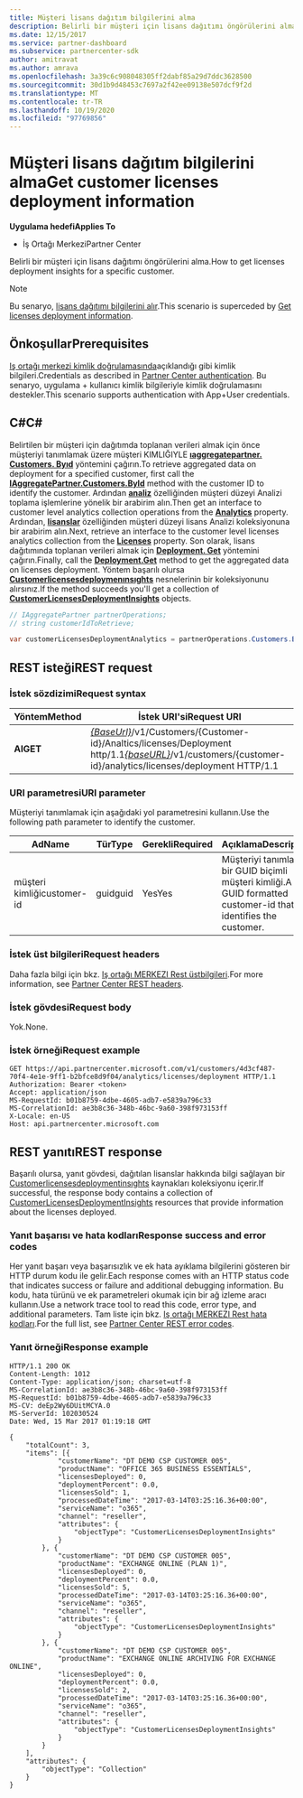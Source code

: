```yaml
---
title: Müşteri lisans dağıtım bilgilerini alma
description: Belirli bir müşteri için lisans dağıtımı öngörülerini alma.
ms.date: 12/15/2017
ms.service: partner-dashboard
ms.subservice: partnercenter-sdk
author: amitravat
ms.author: amrava
ms.openlocfilehash: 3a39c6c908048305ff2dabf85a29d7ddc3628500
ms.sourcegitcommit: 30d1b9d48453c7697a2f42ee09138e507dcf9f2d
ms.translationtype: MT
ms.contentlocale: tr-TR
ms.lasthandoff: 10/19/2020
ms.locfileid: "97769856"
---
```

# <a name="get-customer-licenses-deployment-information"></a><span data-ttu-id="076f2-103">Müşteri lisans dağıtım bilgilerini alma</span><span class="sxs-lookup"><span data-stu-id="076f2-103">Get customer licenses deployment information</span></span>

<span data-ttu-id="076f2-104">**Uygulama hedefi**</span><span class="sxs-lookup"><span data-stu-id="076f2-104">**Applies To**</span></span>

- <span data-ttu-id="076f2-105">İş Ortağı Merkezi</span><span class="sxs-lookup"><span data-stu-id="076f2-105">Partner Center</span></span>

<span data-ttu-id="076f2-106">Belirli bir müşteri için lisans dağıtımı öngörülerini alma.</span><span class="sxs-lookup"><span data-stu-id="076f2-106">How to get licenses deployment insights for a specific customer.</span></span>

> [!NOTE]
> <span data-ttu-id="076f2-107">Bu senaryo, [lisans dağıtımı bilgilerini alır](get-licenses-deployment-information.md).</span><span class="sxs-lookup"><span data-stu-id="076f2-107">This scenario is superceded by [Get licenses deployment information](get-licenses-deployment-information.md).</span></span>

## <a name="prerequisites"></a><span data-ttu-id="076f2-108">Önkoşullar</span><span class="sxs-lookup"><span data-stu-id="076f2-108">Prerequisites</span></span>

<span data-ttu-id="076f2-109">[Iş ortağı merkezi kimlik doğrulamasında](partner-center-authentication.md)açıklandığı gibi kimlik bilgileri.</span><span class="sxs-lookup"><span data-stu-id="076f2-109">Credentials as described in [Partner Center authentication](partner-center-authentication.md).</span></span> <span data-ttu-id="076f2-110">Bu senaryo, uygulama + kullanıcı kimlik bilgileriyle kimlik doğrulamasını destekler.</span><span class="sxs-lookup"><span data-stu-id="076f2-110">This scenario supports authentication with App+User credentials.</span></span>

## <a name="c"></a><span data-ttu-id="076f2-111">C\#</span><span class="sxs-lookup"><span data-stu-id="076f2-111">C\#</span></span>

<span data-ttu-id="076f2-112">Belirtilen bir müşteri için dağıtımda toplanan verileri almak için önce müşteriyi tanımlamak üzere müşteri KIMLIĞIYLE [**ıaggregatepartner. Customers. Byıd**](/dotnet/api/microsoft.store.partnercenter.customers.icustomercollection.byid) yöntemini çağırın.</span><span class="sxs-lookup"><span data-stu-id="076f2-112">To retrieve aggregated data on deployment for a specified customer, first call the [**IAggregatePartner.Customers.ById**](/dotnet/api/microsoft.store.partnercenter.customers.icustomercollection.byid) method with the customer ID to identify the customer.</span></span> <span data-ttu-id="076f2-113">Ardından [**analiz**](/dotnet/api/microsoft.store.partnercenter.customers.icustomer.analytics) özelliğinden müşteri düzeyi Analizi toplama işlemlerine yönelik bir arabirim alın.</span><span class="sxs-lookup"><span data-stu-id="076f2-113">Then get an interface to customer level analytics collection operations from the [**Analytics**](/dotnet/api/microsoft.store.partnercenter.customers.icustomer.analytics) property.</span></span> <span data-ttu-id="076f2-114">Ardından, [**lisanslar**](/dotnet/api/microsoft.store.partnercenter.analytics.icustomeranalyticscollection.licenses) özelliğinden müşteri düzeyi lisans Analizi koleksiyonuna bir arabirim alın.</span><span class="sxs-lookup"><span data-stu-id="076f2-114">Next, retrieve an interface to the customer level licenses analytics collection from the [**Licenses**](/dotnet/api/microsoft.store.partnercenter.analytics.icustomeranalyticscollection.licenses) property.</span></span> <span data-ttu-id="076f2-115">Son olarak, lisans dağıtımında toplanan verileri almak için [**Deployment. Get**](/dotnet/api/microsoft.store.partnercenter.genericoperations.ientireentitycollectionretrievaloperations-2.get) yöntemini çağırın.</span><span class="sxs-lookup"><span data-stu-id="076f2-115">Finally, call the [**Deployment.Get**](/dotnet/api/microsoft.store.partnercenter.genericoperations.ientireentitycollectionretrievaloperations-2.get) method to get the aggregated data on licenses deployment.</span></span> <span data-ttu-id="076f2-116">Yöntem başarılı olursa [**Customerlicensesdeploymenınsıghts**](/dotnet/api/microsoft.store.partnercenter.models.analytics.customerlicensesdeploymentinsights) nesnelerinin bir koleksiyonunu alırsınız.</span><span class="sxs-lookup"><span data-stu-id="076f2-116">If the method succeeds you'll get a collection of [**CustomerLicensesDeploymentInsights**](/dotnet/api/microsoft.store.partnercenter.models.analytics.customerlicensesdeploymentinsights) objects.</span></span>

``` csharp
// IAggregatePartner partnerOperations;
// string customerIdToRetrieve;

var customerLicensesDeploymentAnalytics = partnerOperations.Customers.ById(customerIdToRetrieve).Analytics.Licenses.Deployment.Get();
```

## <a name="rest-request"></a><span data-ttu-id="076f2-117">REST isteği</span><span class="sxs-lookup"><span data-stu-id="076f2-117">REST request</span></span>

### <a name="request-syntax"></a><span data-ttu-id="076f2-118">İstek sözdizimi</span><span class="sxs-lookup"><span data-stu-id="076f2-118">Request syntax</span></span>

| <span data-ttu-id="076f2-119">Yöntem</span><span class="sxs-lookup"><span data-stu-id="076f2-119">Method</span></span>  | <span data-ttu-id="076f2-120">İstek URI'si</span><span class="sxs-lookup"><span data-stu-id="076f2-120">Request URI</span></span>                                                                                                   |
|---------|---------------------------------------------------------------------------------------------------------------|
| <span data-ttu-id="076f2-121">**Al**</span><span class="sxs-lookup"><span data-stu-id="076f2-121">**GET**</span></span> | <span data-ttu-id="076f2-122">[*{BaseUrl}*](partner-center-rest-urls.md)/v1/Customers/{Customer-id}/Analtics/licenses/Deployment http/1.1</span><span class="sxs-lookup"><span data-stu-id="076f2-122">[*{baseURL}*](partner-center-rest-urls.md)/v1/customers/{customer-id}/analytics/licenses/deployment HTTP/1.1</span></span> |

### <a name="uri-parameter"></a><span data-ttu-id="076f2-123">URI parametresi</span><span class="sxs-lookup"><span data-stu-id="076f2-123">URI parameter</span></span>

<span data-ttu-id="076f2-124">Müşteriyi tanımlamak için aşağıdaki yol parametresini kullanın.</span><span class="sxs-lookup"><span data-stu-id="076f2-124">Use the following path parameter to identify the customer.</span></span>

| <span data-ttu-id="076f2-125">Ad</span><span class="sxs-lookup"><span data-stu-id="076f2-125">Name</span></span>        | <span data-ttu-id="076f2-126">Tür</span><span class="sxs-lookup"><span data-stu-id="076f2-126">Type</span></span> | <span data-ttu-id="076f2-127">Gerekli</span><span class="sxs-lookup"><span data-stu-id="076f2-127">Required</span></span> | <span data-ttu-id="076f2-128">Açıklama</span><span class="sxs-lookup"><span data-stu-id="076f2-128">Description</span></span>                                                |
|-------------|------|----------|------------------------------------------------------------|
| <span data-ttu-id="076f2-129">müşteri kimliği</span><span class="sxs-lookup"><span data-stu-id="076f2-129">customer-id</span></span> | <span data-ttu-id="076f2-130">guid</span><span class="sxs-lookup"><span data-stu-id="076f2-130">guid</span></span> | <span data-ttu-id="076f2-131">Yes</span><span class="sxs-lookup"><span data-stu-id="076f2-131">Yes</span></span>      | <span data-ttu-id="076f2-132">Müşteriyi tanımlayan bir GUID biçimli müşteri kimliği.</span><span class="sxs-lookup"><span data-stu-id="076f2-132">A GUID formatted customer-id that identifies the customer.</span></span> |

### <a name="request-headers"></a><span data-ttu-id="076f2-133">İstek üst bilgileri</span><span class="sxs-lookup"><span data-stu-id="076f2-133">Request headers</span></span>

<span data-ttu-id="076f2-134">Daha fazla bilgi için bkz. [Iş ortağı MERKEZI Rest üstbilgileri](headers.md).</span><span class="sxs-lookup"><span data-stu-id="076f2-134">For more information, see [Partner Center REST headers](headers.md).</span></span>

### <a name="request-body"></a><span data-ttu-id="076f2-135">İstek gövdesi</span><span class="sxs-lookup"><span data-stu-id="076f2-135">Request body</span></span>

<span data-ttu-id="076f2-136">Yok.</span><span class="sxs-lookup"><span data-stu-id="076f2-136">None.</span></span>

### <a name="request-example"></a><span data-ttu-id="076f2-137">İstek örneği</span><span class="sxs-lookup"><span data-stu-id="076f2-137">Request example</span></span>

```http
GET https://api.partnercenter.microsoft.com/v1/customers/4d3cf487-70f4-4e1e-9ff1-b2bfce8d9f04/analytics/licenses/deployment HTTP/1.1
Authorization: Bearer <token>
Accept: application/json
MS-RequestId: b01b8759-4dbe-4605-adb7-e5839a796c33
MS-CorrelationId: ae3b8c36-348b-46bc-9a60-398f973153ff
X-Locale: en-US
Host: api.partnercenter.microsoft.com
```

## <a name="rest-response"></a><span data-ttu-id="076f2-138">REST yanıtı</span><span class="sxs-lookup"><span data-stu-id="076f2-138">REST response</span></span>

<span data-ttu-id="076f2-139">Başarılı olursa, yanıt gövdesi, dağıtılan lisanslar hakkında bilgi sağlayan bir [Customerlicensesdeploymentinsıghts](analytics-resources.md#customerlicensesdeploymentinsights) kaynakları koleksiyonu içerir.</span><span class="sxs-lookup"><span data-stu-id="076f2-139">If successful, the response body contains a collection of [CustomerLicensesDeploymentInsights](analytics-resources.md#customerlicensesdeploymentinsights) resources that provide information about the licenses deployed.</span></span>

### <a name="response-success-and-error-codes"></a><span data-ttu-id="076f2-140">Yanıt başarısı ve hata kodları</span><span class="sxs-lookup"><span data-stu-id="076f2-140">Response success and error codes</span></span>

<span data-ttu-id="076f2-141">Her yanıt başarı veya başarısızlık ve ek hata ayıklama bilgilerini gösteren bir HTTP durum kodu ile gelir.</span><span class="sxs-lookup"><span data-stu-id="076f2-141">Each response comes with an HTTP status code that indicates success or failure and additional debugging information.</span></span> <span data-ttu-id="076f2-142">Bu kodu, hata türünü ve ek parametreleri okumak için bir ağ izleme aracı kullanın.</span><span class="sxs-lookup"><span data-stu-id="076f2-142">Use a network trace tool to read this code, error type, and additional parameters.</span></span> <span data-ttu-id="076f2-143">Tam liste için bkz. [Iş ortağı MERKEZI Rest hata kodları](error-codes.md).</span><span class="sxs-lookup"><span data-stu-id="076f2-143">For the full list, see [Partner Center REST error codes](error-codes.md).</span></span>

### <a name="response-example"></a><span data-ttu-id="076f2-144">Yanıt örneği</span><span class="sxs-lookup"><span data-stu-id="076f2-144">Response example</span></span>

```http
HTTP/1.1 200 OK
Content-Length: 1012
Content-Type: application/json; charset=utf-8
MS-CorrelationId: ae3b8c36-348b-46bc-9a60-398f973153ff
MS-RequestId: b01b8759-4dbe-4605-adb7-e5839a796c33
MS-CV: deEp2Wy6DUitMCYA.0
MS-ServerId: 102030524
Date: Wed, 15 Mar 2017 01:19:18 GMT

{
    "totalCount": 3,
    "items": [{
            "customerName": "DT DEMO CSP CUSTOMER 005",
            "productName": "OFFICE 365 BUSINESS ESSENTIALS",
            "licensesDeployed": 0,
            "deploymentPercent": 0.0,
            "licensesSold": 1,
            "processedDateTime": "2017-03-14T03:25:16.36+00:00",
            "serviceName": "o365",
            "channel": "reseller",
            "attributes": {
                "objectType": "CustomerLicensesDeploymentInsights"
            }
        }, {
            "customerName": "DT DEMO CSP CUSTOMER 005",
            "productName": "EXCHANGE ONLINE (PLAN 1)",
            "licensesDeployed": 0,
            "deploymentPercent": 0.0,
            "licensesSold": 5,
            "processedDateTime": "2017-03-14T03:25:16.36+00:00",
            "serviceName": "o365",
            "channel": "reseller",
            "attributes": {
                "objectType": "CustomerLicensesDeploymentInsights"
            }
        }, {
            "customerName": "DT DEMO CSP CUSTOMER 005",
            "productName": "EXCHANGE ONLINE ARCHIVING FOR EXCHANGE ONLINE",
            "licensesDeployed": 0,
            "deploymentPercent": 0.0,
            "licensesSold": 2,
            "processedDateTime": "2017-03-14T03:25:16.36+00:00",
            "serviceName": "o365",
            "channel": "reseller",
            "attributes": {
                "objectType": "CustomerLicensesDeploymentInsights"
            }
        }
    ],
    "attributes": {
        "objectType": "Collection"
    }
}
```
